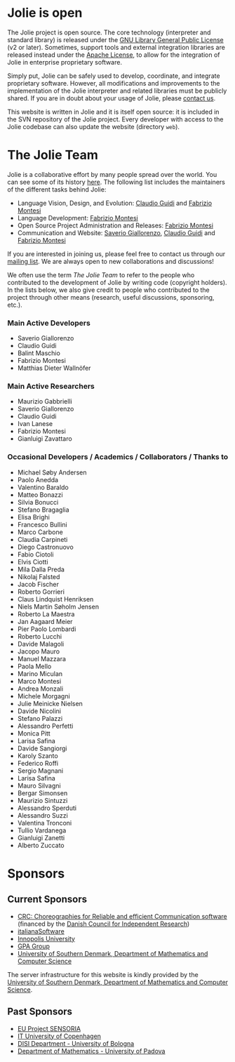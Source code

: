 <!--Themed-->

# Jolie is open

The Jolie project is open source. The core technology (interpreter and standard library)
is released under the [GNU Library General Public License](https://www.gnu.org/licenses/lgpl.html)
(v2 or later). Sometimes, support tools and external integration libraries are released instead
under the [Apache License](http://www.apache.org/licenses/LICENSE-2.0.html), to allow for the integration
of Jolie in enterprise proprietary software.

Simply put, Jolie can be safely used to develop, coordinate, and integrate proprietary software.
However, all modifications and improvements to the implementation of the Jolie interpreter and related
libraries must be publicly shared.
If you are in doubt about your usage of Jolie, please [contact us](community.html).

This website is written in Jolie and it is itself open source: it is included in the SVN repository of the Jolie
project. Every developer with access to the Jolie codebase can also update the website (directory
`web`).

# The Jolie Team

Jolie is a collaborative effort by many people spread over the world.
You can see some of its history [here](http://en.wikipedia.org/wiki/Jolie_%28programming_language%29).
The following list includes the maintainers of the different tasks behind Jolie:

* Language Vision, Design, and Evolution: [Claudio Guidi](http://claudioguidi.blogspot.com/) and [Fabrizio Montesi](http://www.fabriziomontesi.com/)
* Language Development: [Fabrizio Montesi](http://www.fabriziomontesi.com/)
* Open Source Project Administration and Releases: [Fabrizio Montesi](http://www.fabriziomontesi.com/)
* Communication and Website: [Saverio Giallorenzo](http://www.cs.unibo.it/~sgiallor/), [Claudio Guidi](http://claudioguidi.blogspot.com/) and [Fabrizio Montesi](http://www.fabriziomontesi.com/)

<!--The design of the Jolie language was initially conceived and is
currently moderated by [Claudio Guidi](http://claudioguidi.blogspot.com/) and
[Fabrizio Montesi](http://www.fabriziomontesi.com/).
Releases and improvements are coordinated by the project maintainer,
[Fabrizio Montesi](http://www.fabriziomontesi.com/),-->
<!--  -->
<!--Releases and improvements are mainly discussed
in our
-->
If you are interested in joining us, please feel free to contact us through our [mailing list](community.html).
We are always open to new collaborations and discussions!


<!-- The Jolie website is maintained by [Saverio Giallorenzo](http://www.cs.unibo.it/~sgiallor/). -->

We often use the term *The Jolie Team* to refer to the people who
contributed to the development of Jolie by writing code (copyright holders).
In the lists below, we also give credit to people who
contributed to the project through other means (research, useful discussions,
sponsoring, etc.).

### Main Active Developers

* Saverio Giallorenzo
* Claudio Guidi
* Balint Maschio
* Fabrizio Montesi
* Matthias Dieter Walln&ouml;fer

### Main Active Researchers

* Maurizio Gabbrielli
* Saverio Giallorenzo
* Claudio Guidi
* Ivan Lanese
* Fabrizio Montesi
* Gianluigi Zavattaro

<!--### Main Industrial/Institutional Contributors

* [italianaSoftware](http://www.italianasoftware.com/)
* [University of Southern Denmark](http://www.sdu.dk/)-->

### Occasional Developers / Academics / Collaborators / Thanks to

* Michael S&oslash;by Andersen
* Paolo Anedda
* Valentino Baraldo
* Matteo Bonazzi
* Silvia Bonucci
* Stefano Bragaglia
* Elisa Brighi
* Francesco Bullini
* Marco Carbone
* Claudia Carpineti
* Diego Castronuovo
* Fabio Ciotoli
* Elvis Ciotti
* Mila Dalla Preda
* Nikolaj Falsted
* Jacob Fischer
* Roberto Gorrieri
* Claus Lindquist Henriksen
* Niels Martin S&oslash;holm Jensen
* Roberto La Maestra
* Jan Aagaard Meier
* Pier Paolo Lombardi
* Roberto Lucchi
* Davide Malagoli
* Jacopo Mauro
* Manuel Mazzara
* Paola Mello
* Marino Miculan
* Marco Montesi
* Andrea Monzali
* Michele Morgagni
* Julie Meinicke Nielsen
* Davide Nicolini
* Stefano Palazzi
* Alessandro Perfetti
* Monica Pitt
* Larisa Safina
* Davide Sangiorgi
* Karoly Szanto
* Federico Roffi
* Sergio Magnani
* Larisa Safina
* Mauro Silvagni
* Bergar Simonsen
* Maurizio Sintuzzi
* Alessandro Sperduti
* Alessandro Suzzi
* Valentina Tronconi
* Tullio Vardanega
* Gianluigi Zanetti
* Alberto Zuccato

# Sponsors


## Current Sponsors

* [CRC: Choreographies for Reliable and efficient Communication software](http://www.chor-lang.org/)
(financed by the [Danish Council for Independent Research](http://www.ufm.dk/))
* [italianaSoftware](http://www.italianasoftware.com/)
* [Innopolis University](http://university.innopolis.ru/en/)
* [GPA Group](http://www.gpa-group.it/lang/EN/homepage)
* [University of Southern Denmark, Department of Mathematics and Computer Science](http://www.sdu.dk/en/Om_SDU/Institutter_centre/Imada_matematik_og_datalogi)

The server infrastructure for this website is kindly provided by the [University of Southern Denmark, Department of Mathematics and Computer Science](http://www.sdu.dk/en/Om_SDU/Institutter_centre/Imada_matematik_og_datalogi).

## Past Sponsors

* [EU Project SENSORIA](http://www.sensoria-ist.eu/)
* [IT University of Copenhagen](http://www.itu.dk/)
* [DISI Department - University of Bologna](http://www.informatica.unibo.it/it/Dipartimento)
* [Department of Mathematics - University of Padova](http://www.math.unipd.it/it/)
